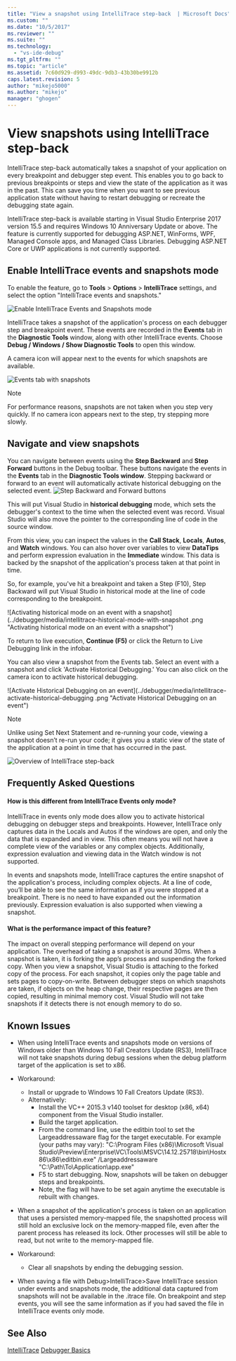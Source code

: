 ```yaml
---
title: "View a snapshot using IntelliTrace step-back  | Microsoft Docs"
ms.custom: ""
ms.date: "10/5/2017"
ms.reviewer: ""
ms.suite: ""
ms.technology: 
  - "vs-ide-debug"
ms.tgt_pltfrm: ""
ms.topic: "article"
ms.assetid: 7c60d929-d993-49dc-9db3-43b30be9912b
caps.latest.revision: 5
author: "mikejo5000"
ms.author: "mikejo"
manager: "ghogen"
---
```

# View snapshots using IntelliTrace step-back
IntelliTrace step-back automatically takes a snapshot of your application on every breakpoint and debugger step event. This enables you to go back to previous breakpoints or steps and view the state of the application as it was in the past. This can save you time when you want to see previous application state without having to restart debugging or recreate the debugging state again.

IntelliTrace step-back is available starting in Visual Studio Enterprise 2017 version 15.5 and requires Windows 10 Anniversary Update or above. The feature is currently supported for debugging ASP.NET, WinForms, WPF, Managed Console apps, and Managed Class Libraries. Debugging ASP.NET Core or UWP applications is not currently supported. 
  
## Enable IntelliTrace events and snapshots mode 
To enable the feature, go to **Tools** > **Options** > **IntelliTrace** settings, and select the option "IntelliTrace events and snapshots." 

![Enable IntelliTrace Events and Snapshots mode](../debugger/media/intellitrace-enable-snapshots.png "Enable IntelliTrace Events and Snapshots mode")

IntelliTrace takes a snapshot of the application's process on each debugger step and breakpoint event. These events are recorded in the **Events** tab in the **Diagnostic Tools** window, along with other IntelliTrace events. Choose **Debug / Windows / Show Diagnostic Tools** to open this window.

A camera icon will appear next to the events for which snapshots are available. 

 ![Events tab with snapshots](../debugger/media/intellitrace-events-tab-with-snapshots.png "Events tab with snapshots on breakpoints and steps")

> [!NOTE]
>  For performance reasons, snapshots are not taken when you step very quickly. If no camera icon appears next to the step, try stepping more slowly.

## Navigate and view snapshots

You can navigate between events using the **Step Backward** and **Step Forward** buttons in the Debug toolbar. These buttons navigate the events in the **Events** tab in the **Diagnostic Tools window**. 
Stepping backward or forward to an event will automatically activate historical debugging on the selected event.
![Step Backward and Forward buttons](../debugger/media/intellitrace-step-back-icons-description.png "Step Backward and Step Forward buttons")
<!--![Stepping Backward and Forward icons](../debugger/media/intellitrace-step-back-icons-description.png "Activate Historical Debugging on an event") -->


This will put Visual Studio in **historical debugging** mode, which sets the debugger's context to the time when the selected event was record. Visual Studio will also move the pointer to the corresponding line of code in the source window. 

From this view, you can inspect the values in the **Call Stack**, **Locals**, **Autos**, and **Watch** windows. You can also hover over variables to view **DataTips** and perform expression evaluation in the **Immediate** window. This data is backed by the snapshot of the application's process taken at that point in time.

So, for example, you've hit a breakpoint and taken a Step (F10), Step Backward will put Visual Studio in historical mode at the line of code corresponding to the breakpoint. 

![Activating historical mode on an event with a snapshot](../debugger/media/intellitrace-historical-mode-with-snapshot
.png "Activating historical mode on an event with a snapshot")

To return to live execution, **Continue (F5)** or click the Return to Live Debugging link in the infobar. 

You can also view a snapshot from the Events tab. Select an event with a snapshot and click 'Activate Historical Debugging.' You can also click on the camera icon to activate historical debugging.

![Activate Historical Debugging on an event](../debugger/media/intellitrace-activate-historical-debugging
.png "Activate Historical Debugging on an event")


> [!NOTE]
>  Unlike using Set Next Statement and re-running your code, viewing a snapshot doesn’t re-run your code; it gives you a static view of the state of the application at a point in time that has occurred in the past.

![Overview of IntelliTrace step-back](../debugger/media/intellitrace-step-back-overview.png "Overview of IntelliTrace Step-back")


## Frequently Asked Questions
#### How is this different from IntelliTrace Events only mode?
IntelliTrace in events only mode does allow you to activate historical debugging on debugger steps and breakpoints. However, IntelliTrace only captures data in the Locals and Autos if the windows are open, and only the data that is expanded and in view. This often means you will not have a complete view of the variables or any complex objects. Additionally, expression evaluation and viewing data in the Watch window is not supported. 

In events and snapshots mode, IntelliTrace captures the entire snapshot of the application's process, including complex objects. At a line of code, you’ll be able to see the same information as if you were stopped at a breakpoint. There is no need to have expanded out the information previously. Expression evaluation is also supported when viewing a snapshot.  

#### What is the performance impact of this feature? 
The impact on overall stepping performance will depend on your application. The overhead of taking a snapshot is around 30ms. When a snapshot is taken, it is forking the app’s process and suspending the forked copy. When you view a snapshot, Visual Studio is attaching to the forked copy of the process. For each snapshot, it copies only the page table and sets pages to copy-on-write. Between debugger steps on which snapshots are taken, if objects on the heap change, their respective pages are then copied, resulting in minimal memory cost. Visual Studio will not take snapshots if it detects there is not enough memory to do so. 

 
## Known Issues  
* When using IntelliTrace events and snapshots mode on versions of Windows older than Windows 10 Fall Creators Update (RS3), IntelliTrace will not take snapshots during debug sessions when the debug platform target of the application is set to x86.

 * Workaround:
   * Install or upgrade to Windows 10 Fall Creators Update (RS3). 
   * Alternatively: 
     * Install the VC++ 2015.3 v140 toolset for desktop (x86, x64) component from the Visual Studio installer.
     * Build the target application.
     * From the command line, use the editbin tool to set the Largeaddressaware flag for the target executable. For example (your paths may vary): "C:\Program Files (x86)\Microsoft Visual Studio\Preview\Enterprise\VC\Tools\MSVC\14.12.25718\bin\Hostx86\x86\editbin.exe" /Largeaddressaware "C:\Path\To\Application\app.exe"
     * F5 to start debugging. Now, snapshots will be taken on debugger steps and breakpoints.
     *  Note, the flag will have to be set again anytime the executable is rebuilt with changes.

* When a snapshot of the application's process is taken on an application that uses a persisted memory-mapped file, the snapshotted process will still hold an exclusive lock on the memory-mapped file, even after the parent process has released its lock. Other processes will still be able to read, but not write to the memory-mapped file.  
 * Workaround:
   * Clear all snapshots by ending the debugging session. 

* When saving a file with Debug>IntelliTrace>Save IntelliTrace session under events and snapshots mode, the additional data captured from snapshots will not be available in the .itrace file. On breakpoint and step events, you will see the same information as if you had saved the file in IntelliTrace events only mode. 

## See Also  
 [IntelliTrace](../debugger/intellitrace.md)
 [Debugger Basics](../debugger/debugger-basics.md)